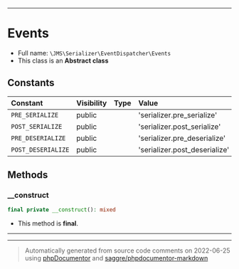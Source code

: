 ***

# Events





* Full name: `\JMS\Serializer\EventDispatcher\Events`
* This class is an **Abstract class**


## Constants

| Constant | Visibility | Type | Value |
|:---------|:-----------|:-----|:------|
|`PRE_SERIALIZE`|public| |&#039;serializer.pre_serialize&#039;|
|`POST_SERIALIZE`|public| |&#039;serializer.post_serialize&#039;|
|`PRE_DESERIALIZE`|public| |&#039;serializer.pre_deserialize&#039;|
|`POST_DESERIALIZE`|public| |&#039;serializer.post_deserialize&#039;|


## Methods


### __construct



```php
final private __construct(): mixed
```





* This method is **final**.





***


***
> Automatically generated from source code comments on 2022-06-25 using [phpDocumentor](http://www.phpdoc.org/) and [saggre/phpdocumentor-markdown](https://github.com/Saggre/phpDocumentor-markdown)
